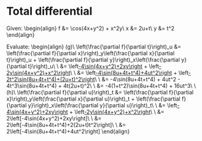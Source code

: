 # Total differential
Given:
\begin{align}
f &= \cos(4x+y^2) + x^2y\\
x &= 2u+t\\
y &= t^2
\end{align}

Evaluate:
\begin{align}
(g)\ \left(\frac{\partial f}{\partial t}\right)_u &= \left(\frac{\partial f}{\partial x}\right)_y\left(\frac{\partial x}{\partial t}\right)_u + \left(\frac{\partial f}{\partial y}\right)_x\left(\frac{\partial y}{\partial t}\right)_u\\
\\
&= \left[-4\sin(4x+y^2)+2xy\right](1) + \left[-2y\sin(4x+y^2)+x^2\right](2t)\\
\\
&= \left[-4\sin(8u+4t+t^4)+4ut^2\right](1) + \left[-2t^2\sin(8u+4t+t^4)+(2u+t)^2\right](2t)\\
\\
&= -4\sin(8u+4t+t^4) + 4ut^2 - 4t^3\sin(8u+4t+t^4) + 4t(2u+t)^2\\
\\
&= -4(1+t^2)\sin(8u+4t+t^4) + 16ut^3\\
\\
(h)\ \left(\frac{\partial f}{\partial u}\right)_t &= \left(\frac{\partial f}{\partial x}\right)_y\left(\frac{\partial x}{\partial u}\right)_t + \left(\frac{\partial f}{\partial y}\right)_x\left(\frac{\partial y}{\partial u}\right)_t\\
\\
&= \left[-4\sin(4x+y^2)+2xy\right](2) + \left[-2y\sin(4x+y^2)+x^2\right](0)\\
\\
&= 2\left[-4\sin(4x+y^2)+2xy\right]\\
\\
&= 2\left[-4\sin(8u+4t+t^4)+2(2u+t)t^2\right]\\
\\
&= 2\left[-4\sin(8u+4t+t^4)+4ut^2\right]
\end{align}
